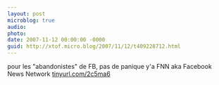 ```yaml
---
layout: post
microblog: true
audio: 
photo: 
date: 2007-11-12 00:00:00 -0000
guid: http://xtof.micro.blog/2007/11/12/t409228712.html
---
```

pour les "abandonistes" de FB, pas de panique y'a FNN aka Facebook News Network [tinyurl.com/2c5ma6](http://tinyurl.com/2c5ma6)
